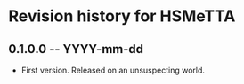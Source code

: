 # Revision history for HSMeTTA

## 0.1.0.0 -- YYYY-mm-dd

* First version. Released on an unsuspecting world.
